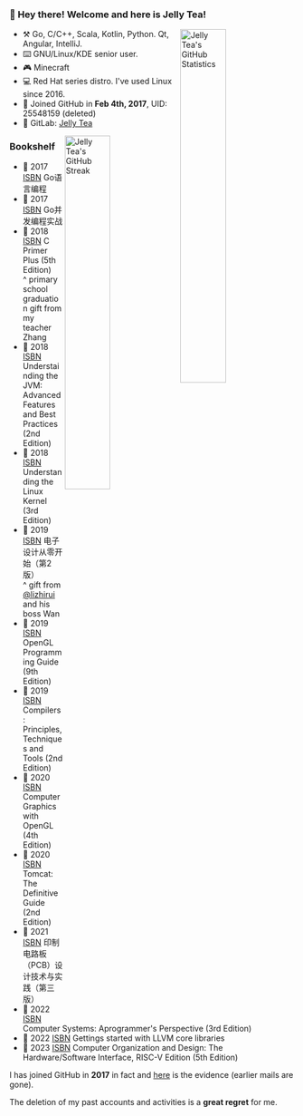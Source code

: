 ### :clap: Hey there! Welcome and here is Jelly Tea!

<a href="https://github-readme-stats.vercel.app/api?username=jellytea&show_icons=true" target="_blank">
    <img align="right" width="40%" alt="Jelly Tea's GitHub Statistics" src="https://github-readme-stats.vercel.app/api?username=jellytea&show_icons=true"/>
</a>

- :hammer_and_pick: Go, C/C++, Scala, Kotlin, Python. Qt, Angular, IntelliJ.
- :keyboard: GNU/Linux/KDE senior user.
- :video_game: Minecraft
- :computer: Red Hat series distro. I've used Linux since 2016.
- :space_invader: Joined GitHub in **Feb 4th, 2017**, UID: 25548159 (deleted)
- :fox_face: GitLab: [Jelly Tea](https://gitlab.com/jellytea)

<a href="https://github-readme-streak-stats.herokuapp.com/?user=jellytea&theme=vue-dark&hide_border=true" target="_blank">
    <img align="right" width="40%" alt="Jelly Tea's GitHub Streak" src="https://github-readme-streak-stats.herokuapp.com/?user=jellytea&theme=vue-dark&hide_border=true"/>
</a>

### Bookshelf

- :open_book: 2017 [ISBN](https://isbnsearch.org/isbn/9787115290366) Go语言编程
- :open_book: 2017 [ISBN](https://isbnsearch.org/isbn/9787115452511) Go并发编程实战
- :open_book: 2018 [ISBN](https://isbnsearch.org/isbn/9787115130228) C Primer Plus (5th Edition)<br/>^ primary school graduation gift from my teacher Zhang
- :open_book: 2018 [ISBN](https://isbnsearch.org/isbn/9787111421900) Understainding the JVM: Advanced Features and Best Practices (2nd Edition)
- :open_book: 2018 [ISBN](https://isbnsearch.org/isbn/9787508353944) Understanding the Linux Kernel (3rd Edition)
- :open_book: 2019 [ISBN](https://isbnsearch.org/isbn/9787302231578) 电子设计从零开始（第2版）<br/>^ gift from [@lizhirui](https://github.com/lizhirui) and his boss Wan
- :open_book: 2019 [ISBN](https://isbnsearch.org/isbn/9787111575115) OpenGL Programming Guide (9th Edition)
- :open_book: 2019 [ISBN](https://isbnsearch.org/isbn/9787111251217) Compilers: Principles, Techniques and Tools (2nd Edition)
- :open_book: 2020 [ISBN](https://isbnsearch.org/isbn/9787121246142) Computer Graphics with OpenGL (4th Edition)
- :open_book: 2020 [ISBN](https://isbnsearch.org/isbn/9787508386980) Tomcat: The Definitive Guide (2nd Edition)
- :open_book: 2021 [ISBN](https://isbnsearch.org/isbn/9787121315589) 印制电路板（PCB）设计技术与实践（第三版）
- :open_book: 2022 [ISBN](https://isbnsearch.org/isbn/9787111544937) Computer Systems: Aprogrammer's Perspective (3rd Edition)
- :open_book: 2022 [ISBN](https://isbnsearch.org/isbn/9787111631972) Gettings started with LLVM core libraries
- :open_book: 2023 [ISBN](https://isbnsearch.org/isbn/9787111652144) Computer Organization and Design: The Hardware/Software Interface, RISC-V Edition (5th Edition)


I has joined GitHub in **2017** in fact and [here](https://github.com/jellytea/jellytea/blob/main/lost-and-found/mailbox.jpg) is the evidence (earlier mails are gone).

The deletion of my past accounts and activities is a **great regret** for me.
